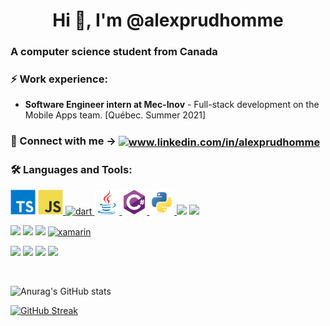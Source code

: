<h1 class="centered">Hi 👋, I'm @alexprudhomme</h1>
<h3 class="center">A computer science student from Canada</h3>


<h3 class="left">⚡ Work experience:</h3>

- **Software Engineer intern at Mec-Inov** - Full-stack development on the Mobile Apps team. [Québec. Summer 2021]


<h3 class="left">🤝 Connect with me &rarr;
<a href="https://www.linkedin.com/in/alexprudhomme/" target="blank"><img align="center" src="https://raw.githubusercontent.com/rahuldkjain/github-profile-readme-generator/master/src/images/icons/Social/linked-in-alt.svg" alt="www.linkedin.com/in/alexprudhomme" height="30" width="40" /></a>
</h3>


<h3 class="left">🛠️ Languages and Tools:</h3>
<p>
    <a href="https://www.typescriptlang.org/"><img src="https://raw.githubusercontent.com/devicons/devicon/master/icons/typescript/typescript-original.svg" width="40" height="40"></a>
    <a href="https://developer.mozilla.org/en-US/docs/Web/JavaScript" target="_blank" rel="noreferrer"> <img src="https://raw.githubusercontent.com/devicons/devicon/master/icons/javascript/javascript-original.svg" alt="javascript" width="40" height="40"/> </a>
    <a href="https://dart.dev" target="_blank" rel="noreferrer"> <img src="https://www.vectorlogo.zone/logos/dartlang/dartlang-icon.svg" alt="dart" width="40" height="40"/> </a>
    <a href="https://www.java.com" target="_blank" rel="noreferrer"> <img src="https://raw.githubusercontent.com/devicons/devicon/master/icons/java/java-original.svg" alt="java" width="40" height="40"/> </a>
    <a href="https://www.w3schools.com/cs/" target="_blank" rel="noreferrer"> <img src="https://raw.githubusercontent.com/devicons/devicon/master/icons/csharp/csharp-original.svg" alt="csharp" width="40" height="40"/> </a> 
    <a href="https://www.python.org" target="_blank" rel="noreferrer"> <img src="https://raw.githubusercontent.com/devicons/devicon/master/icons/python/python-original.svg" alt="python" width="40" height="40"/> </a>
    <a href="https://developer.mozilla.org/fr/docs/Web/HTML" target="_blank" rel="noreferrer"><img src="https://cdn.jsdelivr.net/gh/devicons/devicon/icons/html5/html5-original.svg" width="40"/></a> 
    <a href="https://developer.mozilla.org/fr/docs/Web/CSS" target="_blank" rel="noreferrer"><img src="https://cdn.jsdelivr.net/gh/devicons/devicon/icons/css3/css3-original.svg" width="40"/></a>  
</p>
<p>
    <a href="https://vuejs.org/" target="_blank" rel="noreferrer"><img src="https://cdn.jsdelivr.net/gh/devicons/devicon/icons/vuejs/vuejs-original.svg" width="40"/></a>
    <a href="https://vuejs.org/" target="_blank" rel="noreferrer"><img src="https://www.vectorlogo.zone/logos/flutterio/flutterio-icon.svg" width="40"/></a>
    <a href="https://vuejs.org/" target="_blank" rel="noreferrer"><img src="https://cdn.jsdelivr.net/gh/devicons/devicon/icons/react/react-original.svg" width="40"/></a>
    <a href="https://dotnet.microsoft.com/apps/xamarin" target="_blank" rel="noreferrer"> <img src="https://raw.githubusercontent.com/detain/svg-logos/780f25886640cef088af994181646db2f6b1a3f8/svg/xamarin.svg" alt="xamarin" width="40" height="40"/> </a>   
</p>
<p>
    <a href="https://www.mysql.com/" target="_blank" rel="noreferrer"><img src="https://cdn.jsdelivr.net/gh/devicons/devicon/icons/mysql/mysql-original.svg" width="40"/></a> 
    <a href="https://www.postgresql.org/"><img src="https://cdn.jsdelivr.net/gh/devicons/devicon/icons/postgresql/postgresql-original.svg" width="40"/></a>
    <a href="https://firebase.google.com/"><img src="https://www.vectorlogo.zone/logos/firebase/firebase-icon.svg" width="40"/></a>
    <a href="https://supabase.com/"><img src="https://www.vectorlogo.zone/logos/supabase/supabase-icon.svg" width="40"/></a>
</p>
<br/>

![Anurag's GitHub stats](https://github-readme-stats-git-masterrstaa-rickstaa.vercel.app/api?username=alexprudhomme&count_private=true&show_icons=true&theme=dark)

[![GitHub Streak](https://github-readme-streak-stats.herokuapp.com?user=alexprudhomme&theme=dark&border_radius=5)](https://git.io/streak-stats)

<!-- https://rahuldkjain.github.io/gh-profile-readme-generator/ -->
<style>
.centered {
text-align: center;
}
.left {
text-align: left;
}
</style>
